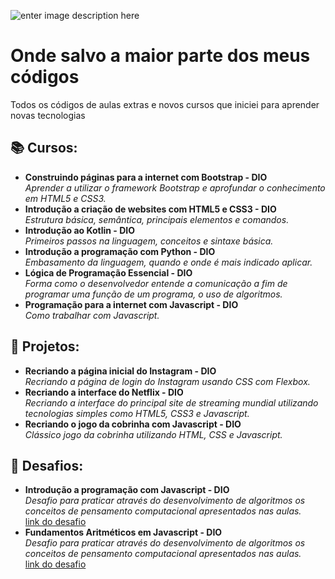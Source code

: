 ![enter image description here](https://github.com/adriellison/myCodes/blob/main/cover%20for%20codes.png)
# Onde salvo a maior parte dos meus códigos

Todos os códigos de aulas extras e novos cursos que iniciei para aprender novas tecnologias

## 📚 Cursos:
- **Construindo páginas para a internet com Bootstrap - DIO**</br>
_Aprender a utilizar o framework Bootstrap e aprofundar o conhecimento em HTML5 e CSS3._</br>
- **Introdução  a criação de websites com HTML5 e CSS3 - DIO**</br>
_Estrutura básica, semântica, principais elementos e comandos._</br>
- **Introdução  ao Kotlin - DIO**</br>
_Primeiros passos na linguagem, conceitos e sintaxe básica._</br>
- **Introdução  a programação com Python - DIO**</br>
_Embasamento da linguagem, quando e onde é mais indicado aplicar._</br>
- **Lógica de Programação Essencial - DIO**</br>
_Forma como o desenvolvedor entende a comunicação a fim de programar uma função de um programa, o uso de algoritmos._</br>
- **Programação para a internet com Javascript - DIO**</br>
_Como trabalhar com Javascript._</br>
## 📑 Projetos:
- **Recriando a página inicial do Instagram - DIO**</br>
_Recriando a página de login do Instagram usando CSS com Flexbox._</br>
- **Recriando a interface do Netflix - DIO**</br>
_Recriando a interface do principal site de streaming mundial utilizando tecnologias simples como HTML5, CSS3 e Javascript._</br>
- **Recriando o jogo da cobrinha com Javascript - DIO**</br>
_Clássico jogo da cobrinha utilizando HTML, CSS e Javascript._</br>
## 👾 Desafios:
- **Introdução a programação com Javascript - DIO**</br>
_Desafio para praticar através do desenvolvimento de algoritmos os conceitos de pensamento computacional apresentados nas aulas._</br>
[link do desafio](https://web.dio.me/coding/introducao-a-programacao-com-javascript/algorithm/visita-na-feira?back=/track/html-web-developer)
- **Fundamentos Aritméticos em Javascript - DIO**</br>
_Desafio para praticar através do desenvolvimento de algoritmos os conceitos de pensamento computacional apresentados nas aulas._</br>
[link do desafio](https://web.dio.me/coding/fundamentos-aritmeticos-em-javascript/algorithm/quantidade-de-numeros-positivos?back=/track/html-web-developer)
